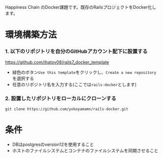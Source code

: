 Happiness Chain のDocker課題です。既存のRailsプロジェクトをDocker化します。

# 環境構築方法

### 1. 以下のリポジトリを自分のGitHubアカウント配下に設置する
https://github.com/ihatov08/rails7_docker_template
- 緑色のボタン`Use this template`をクリックし、`Create a new repository`を選択する
- 任意のリポジトリ名を入力する(ここでは`rails-docker`とします)

### 2. 設置したリポジトリをローカルにクローンする
```
git clone https://github.com/yokoyamamn/rails-docker.git
```

# 条件
- DBはpostgresのversion12を使用すること
- ホストのファイルシステムとコンテナのファイルシステムを同期させること

